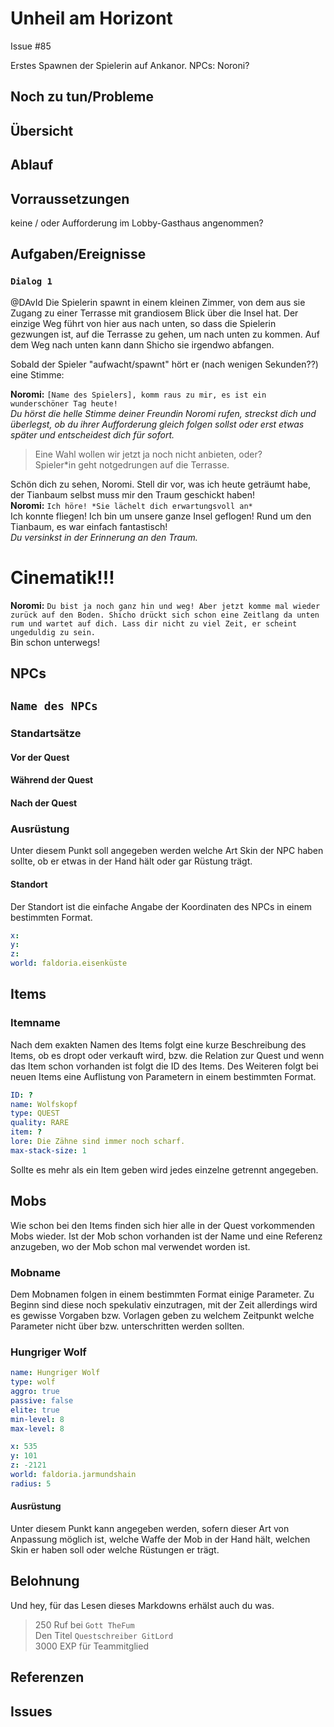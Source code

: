# Unheil am Horizont

Issue #85

Erstes Spawnen der Spielerin auf Ankanor. 
NPCs:
Noroni?

## Noch zu tun/Probleme

## Übersicht


## Ablauf
## Vorraussetzungen

keine / oder Aufforderung im Lobby-Gasthaus angenommen?

## Aufgaben/Ereignisse

### `Dialog 1`

@DAvId
Die Spielerin spawnt in einem kleinen Zimmer, von dem aus sie Zugang zu einer Terrasse mit grandiosem Blick über die Insel hat. Der einzige Weg führt von hier aus nach unten, so dass die Spielerin gezwungen ist, auf die Terrasse zu gehen, um nach unten zu kommen. Auf dem Weg nach unten kann dann Shicho sie irgendwo abfangen.

 Sobald der Spieler "aufwacht/spawnt" hört er (nach wenigen Sekunden??) eine Stimme:

**Noromi:** `[Name des Spielers], komm raus zu mir, es ist ein wunderschöner Tag heute!`   
*Du hörst die helle Stimme deiner Freundin Noromi rufen, streckst dich und überlegst, ob du ihrer Aufforderung gleich folgen sollst oder erst etwas später und entscheidest dich für sofort.*
> Eine Wahl wollen wir jetzt ja noch nicht anbieten, oder?   
Spieler*in geht notgedrungen auf die Terrasse.

Schön dich zu sehen, Noromi. Stell dir vor, was ich heute geträumt habe, der Tianbaum selbst muss mir den Traum geschickt haben!    
**Noromi:** `Ich höre! *Sie lächelt dich erwartungsvoll an*`   
Ich konnte fliegen! Ich bin um unsere ganze Insel geflogen! Rund um den Tianbaum, es war einfach fantastisch!    
*Du versinkst in der Erinnerung an den Traum.*

# Cinematik!!!

**Noromi:** `Du bist ja noch ganz hin und weg! Aber jetzt komme mal wieder zurück auf den Boden. Shicho drückt sich schon eine Zeitlang da unten rum und wartet auf dich. Lass dir nicht zu viel Zeit, er scheint ungeduldig zu sein.`   
Bin schon unterwegs!







## NPCs


## `Name des NPCs`

### Standartsätze  


#### Vor der Quest

#### Während der Quest  


#### Nach der Quest
    
### Ausrüstung

Unter diesem Punkt soll angegeben werden welche Art Skin der NPC haben sollte, ob er etwas in der Hand hält oder gar Rüstung trägt.

#### Standort

Der Standort ist die einfache Angabe der Koordinaten des NPCs in einem bestimmten Format. 

```yml
x: 
y: 
z: 
world: faldoria.eisenküste
```

## Items


### Itemname

Nach dem exakten Namen des Items folgt eine kurze Beschreibung des Items, ob es dropt oder verkauft wird, bzw. die Relation zur Quest und wenn das Item schon vorhanden ist folgt die ID des Items. Des Weiteren folgt bei neuen Items eine Auflistung von Parametern in einem bestimmten Format.

```yml
ID: ?
name: Wolfskopf
type: QUEST
quality: RARE 
item: ?
lore: Die Zähne sind immer noch scharf.
max-stack-size: 1
```


Sollte es mehr als ein Item geben wird jedes einzelne getrennt angegeben.

## Mobs

Wie schon bei den Items finden sich hier alle in der Quest vorkommenden Mobs wieder. Ist der Mob schon vorhanden ist der Name und eine Referenz anzugeben, wo der Mob schon mal verwendet worden ist.

### Mobname

Dem Mobnamen folgen in einem bestimmten Format einige Parameter. Zu Beginn sind diese noch spekulativ einzutragen, mit der Zeit allerdings wird es gewisse Vorgaben bzw. Vorlagen geben zu welchem Zeitpunkt welche Parameter nicht über bzw. unterschritten werden sollten.

### Hungriger Wolf

```yml
name: Hungriger Wolf
type: wolf
aggro: true
passive: false
elite: true
min-level: 8
max-level: 8
```
```yml
x: 535
y: 101
z: -2121
world: faldoria.jarmundshain
radius: 5
```


#### Ausrüstung

Unter diesem Punkt kann angegeben werden, sofern dieser Art von Anpassung möglich ist, welche Waffe der Mob in der Hand hält, welchen Skin er haben soll oder welche Rüstungen er trägt.

## Belohnung

Und hey, für das Lesen dieses Markdowns erhälst auch du was.
> 250 Ruf bei `Gott TheFum`  
> Den Titel `Questschreiber GitLord`  
> 3000 EXP für Teammitglied

## Referenzen


## Issues


